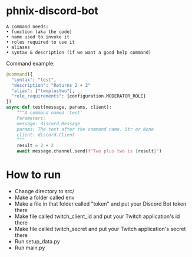 # phnix-discord-bot
```
A command needs: 
• function (aka the code)
• name used to invoke it
• roles required to use it
• aliases
• syntax & description (if we want a good help command)
````
Command example:

```py
@command({
  "syntax": "test",
  "description": "Returns 2 + 2"
  "alias": ["twoplustwo"],
  "role_requirements": {configuration.MODERATOR_ROLE}
})
async def test(message, params, client):
    """A command named 'test'
    Parameters:
    message: discord.Message
    params: The text after the command name. Str or None
    client: discord.Client
    """
    result = 2 + 2
    await message.channel.send(f"Two plus two is {result}")
```
# How to run
- Change directory to src/
- Make a folder called env
- Make a file in that folder called "token" and put your Discord Bot token there
- Make file called twitch_client_id and put your Twitch application's id there
- Make file called twitch_secret and put your Twitch application's secret there
- Run setup_data.py
- Run main.py
